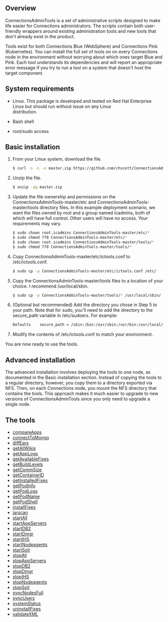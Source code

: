 ## Overview

ConnectionsAdminTools is a set of administrative scripts designed to make life easier for Connections administrators. The 
scripts contain both user-friendly wrappers around existing administration tools and new tools that don't already exist in 
the product.

Tools exist for both Connections Blue (WebSphere) and Connections Pink (Kubernetes). You can install the full set of tools on
on every Connections node in the environment without worrying about which ones target Blue and Pink. Each tool understands
its dependencies and will report an appropriate error message if you try to run a tool on a system that doesn't host the
target component.

## System requirements

- Linux. This package is developed and tested on Red Hat Enterprise Linux but should run without issue on any Linux     
  distribution.
  
- Bash shell

- root/sudo access

## Basic installation

1. From your Linux system, download the file.

   ```Bash
   $ curl -s -L -o master.zip https://github.com/chscott/ConnectionsAdminTools/archive/master.zip
   ```
   
2. Unzip the file.

   ```Bash
   $ unzip -qq master.zip
   ```
   
3. Update the file ownership and permissions on the ConnectionsAdminTools-master/etc and ConnectionsAdminTools-master/tools 
   directory files. In this example deployment scenario, we want the files owned by root and a group named icadmins, both of 
   which will have full control. Other users will have no access. Your requirements may vary.
   
   ```Bash
   $ sudo chown root.icadmins ConnectionsAdminTools-master/etc/*
   $ sudo chmod 770 ConnectionsAdminTools-master/etc/*
   $ sudo chown root.icadmins ConnectionsAdminTools-master/tools/*
   $ sudo chmod 770 ConnectionsAdminTools-master/tools/*
   ```
   
4. Copy ConnectionsAdminTools-master/etc/ictools.conf to /etc/ictools.conf.

   ```Bash
   $ sudo cp -p ConnectionsAdminTools-master/etc/ictools.conf /etc/
   ```
   
5. Copy the ConnectionsAdminTools-master/tools files to a location of your choice. I recommend /usr/local/sbin.

   ```Bash
   $ sudo cp -p ConnectionsAdminTools-master/tools/* /usr/local/sbin/
   
6. (Optional but recommended) Add the directory you chose in Step 5 to your path. Note that for sudo, you'll need to add the
   directory to the secure_path variable in /etc/sudoers. For example:
   
   ```Bash
   Defaults    secure_path = /sbin:/bin:/usr/sbin:/usr/bin:/usr/local/sbin
   ```
   
7. Modify the contents of /etc/ictools.conf to match your environment.

You are now ready to use the tools.

## Advanced installation

The advanced installation involves deploying the tools to one node, as documented in the Basic installation section. Instead 
of copying the tools to a regular directory, however, you copy them to a directory exported via NFS. Then, on each 
Connections node, you mount the NFS directory that contains the tools. This approach makes it much easier to upgrade to new
versions of ConnectionsAdminTools since you only need to upgrade a single node.

## The tools

- [compareApps](doc/compareApps.md)
- [connectToMongo](doc/connectToMongo.md)
- [diffEars](doc/diffEars.md)
- [getAllWikis](doc/getAllWikis.md)
- [getAppLogs](doc/getAllAppLogs.md)
- [getAvailableFixes](doc/getAvailableFixes.md)
- [getBuildLevels](doc/getBuildLevels.md)
- [getCommSize](doc/getCommSize.md)
- [getContainerID](doc/getContainerID.md)
- [getInstalledFixes](doc/getInstalledFixes.md)
- [getPodInfo](doc/getPodInfo.md)
- [getPodLogs](doc/getPodLogs.md)
- [getPodName](doc/getPodName.md)
- [getPodShell](doc/getPodShell.md)
- [installFixes](doc/installFixes.md)
- [jarscan](doc/jarscan.md)
- [startAll](doc/startAll.md)
- [startAppServers](doc/startAppServers.md)
- [startDB2](doc/startDB2.md)
- [startDmgr](doc/startDmgr.md)
- [startIHS](doc/startIHS.md)
- [startNodeagents](doc/startNodeagents.md)
- [startSolr](doc/startSolr.md)
- [stopAll](doc/stopAll.md)
- [stopAppServers](doc/stopAppServers.md)
- [stopDB2](doc/stopDB2.md)
- [stopDmgr](doc/stopDmgr.md)
- [stopIHS](doc/stopIHS.md)
- [stopNodeagents](doc/stopNodeagents.md)
- [stopSolr](doc/stopSolr.md)
- [syncNodesFull](doc/syncNodesFull.md)
- [syncUsers](doc/syncUsers.md)
- [systemStatus](doc/systemStatus.md)
- [uninstallFixes](doc/uninstallFixes.md)
- [validateXML](doc/validateXML.md)
